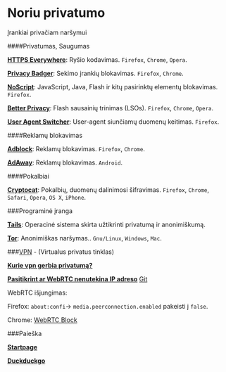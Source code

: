 # Noriu privatumo
Įrankiai privačiam naršymui

####Privatumas, Saugumas

[**HTTPS Everywhere**](https://www.eff.org/https-everywhere):  Ryšio kodavimas. `Firefox`, `Chrome`,  `Opera`.

[**Privacy Badger**](https://www.eff.org/privacybadge):  Sekimo įrankių blokavimas. `Firefox`, `Chrome`.

[**NoScript**](https://noscript.net/):  JavaScript, Java, Flash ir kitų pasirinktų elementų blokavimas. `Firefox`.

[**Better Privacy**](https://addons.mozilla.org/en-US/firefox/addon/betterprivacy/):  Flash sausainių trinimas (LSOs). `Firefox`, `Chrome`,  `Opera`.

[**User Agent Switcher**](https://addons.mozilla.org/en-us/firefox/addon/user-agent-switcher/):  User-agent siunčiamų duomenų keitimas. `Firefox`.

####Reklamų blokavimas

[**Adblock**](https://getadblock.com/):  Reklamų blokavimas. `Firefox`, `Chrome`.

[**AdAway**](https://sufficientlysecure.org/index.php/adaway/):  Reklamų blokavimas. `Android`.

####Pokalbiai

[**Cryptocat**](https://crypto.cat/):  Pokalbių, duomenų dalinimosi šifravimas. `Firefox`, `Chrome`, ` Safari`, `Opera`, `OS X`, `iPhone`.


###Programinė įranga

[**Tails**](https://tails.boum.org/):  Operacinė sistema skirta užtikrinti privatumą ir anonimiškumą. 

[**Tor**](https://www.torproject.org):  Anonimiškas naršymas.. `Gnu/Linux`, `Windows`,  `Mac`.

###[VPN](https://ssd.eff.org/en/module/choosing-vpn-thats-right-you) - (Virtualus privatus tinklas)

[**Kurie vpn gerbia privatumą?**](http://torrentfreak.com/which-vpn-services-take-your-anonymity-seriously-2014-edition-140315/)


[**Pasitikrint ar WebRTC nenutekina IP adreso**](https://diafygi.github.io/webrtc-ips/) [Git](https://github.com/diafygi/webrtc-ips)

WebRTC išjungimas:

Firefox: `about:confi`-> `media.peerconnection.enabled` pakeisti į `false`.

Chrome: [WebRTC Block](https://chrome.google.com/webstore/detail/webrtc-block/nphkkbaidamjmhfanlpblblcadhfbkdm?hl=en)


###Paieška

[**Startpage**](https://startpage.com/)

[**Duckduckgo**](https://duckduckgo.com/)



